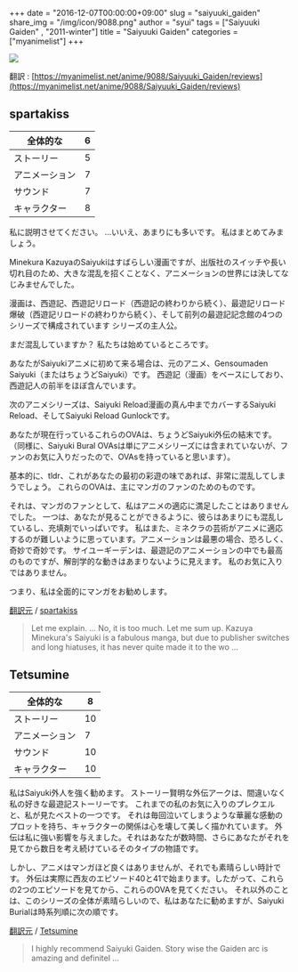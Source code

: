 +++
date = "2016-12-07T00:00:00+09:00"
slug = "saiyuuki_gaiden"
share_img = "/img/icon/9088.png"
author = "syui"
tags = ["Saiyuuki Gaiden" , "2011-winter"]
title = "Saiyuuki Gaiden"
categories = ["myanimelist"]
+++

![](https://myanimelist.cdn-dena.com/images/anime/5/75818.jpg)


<!--more-->

翻訳 : [https://myanimelist.net/anime/9088/Saiyuuki_Gaiden/reviews](https://myanimelist.net/anime/9088/Saiyuuki_Gaiden/reviews)


## spartakiss



全体的な|  6
--- | ---
ストーリー|  5
アニメーション|  7
サウンド|  7
キャラクター|  8

私に説明させてください。  ...いいえ、あまりにも多いです。 私はまとめてみましょう。

Minekura KazuyaのSaiyukiはすばらしい漫画ですが、出版社のスイッチや長い切れ目のため、大きな混乱を招くことなく、アニメーションの世界には決してなじみませんでした。

漫画は、西遊記、西遊記リロード（西遊記の終わりから続く）、最遊記リロード爆破（西遊記リロードの終わりから続く）、そして前列の最遊記記念館の4つのシリーズで構成されています シリーズの主人公。

まだ混乱していますか？ 私たちは始めているところです。

あなたがSaiyukiアニメに初めて来る場合は、元のアニメ、Gensoumaden Saiyuki（またはちょうどSaiyuki）です。 西遊記（漫画）をベースにしており、西遊記人の前半をほぼ含んでいます。

次のアニメシリーズは、Saiyuki Reload漫画の真ん中までカバーするSaiyuki Reload、そしてSaiyuki Reload Gunlockです。

あなたが現在行っているこれらのOVAは、ちょうどSaiyuki外伝の結末です。  （同様に、Saiyuki Bural OVAsは単にアニメシリーズには含まれていないが、ファンのお気に入りだったので、OVAsを持っていると思います）。

基本的に、tldr、これがあなたの最初の彩遊の味であれば、非常に混乱してしまうでしょう。 これらのOVAは、主にマンガのファンのためのものです。

それは、マンガのファンとして、私はアニメの適応に満足したことはありませんでした。 一つは、あなたが見ることができるように、彼らはあまりにも混乱しているし、充填剤でいっぱいです。 私はまた、ミネクラの芸術がアニメに適応するのが難しいように思っています。アニメーションは最悪の場合、恐ろしく、奇妙で奇妙です。 サイユーギーデ​​ンは、最遊記のアニメーションの中でも最高のものですが、解剖学的な動きはあまりないように見えます。 私のお気に入りではありません。

つまり、私は全面的にマンガをお勧めします。

[翻訳元](https://myanimelist.net/reviews.php?id=206334) / [spartakiss](https://myanimelist.net/profile/spartakiss/reviews)


> Let me explain. ... No, it is too much. Let me sum up.    Kazuya Minekura's Saiyuki is a fabulous manga, but due to publisher switches and long hiatuses, it has never quite made it to the wo ...

## Tetsumine



全体的な|  8
--- | ---
ストーリー|  10
アニメーション|  7
サウンド|  10
キャラクター|  10

私はSaiyuki外人を強く勧めます。 ストーリー賢明な外伝アークは、間違いなく私の好きな最遊記ストーリーです。 これまでの私のお気に入りのプレクエルと、私が見たベストの一つです。 それは毎回泣いてしまうような華麗な感動のプロットを持ち、キャラクターの関係は心を壊して美しく描かれています。 外伝は私に強い影響を与えました。それはあなたが数時間、さらにあなたがそれを見てから数日を考え続けているそのタイプの物語です。

しかし、アニメはマンガほど良くはありませんが、それでも素晴らしい時計です。 外伝は実際に西友のエピソード40と41で始まります。したがって、これらの2つのエピソードを見てから、これらのOVAを見てください。 それ以外のことは、このシリーズの全体が素晴らしいので、私はあなたに勧めますが、Saiyuki Burialは時系列順に次の順です。

[翻訳元](https://myanimelist.net/reviews.php?id=59155) / [Tetsumine](https://myanimelist.net/profile/Tetsumine/reviews)


> I highly recommend Saiyuki Gaiden. Story wise the Gaiden arc is amazing and definitel ...
